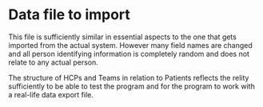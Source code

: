 # Data file to import

This file is sufficiently similar in essential aspects to the one that gets imported from the actual system. However many field names are changed and all person identifying information is completely random and does not relate to any actual person.

The structure of HCPs and Teams in relation to Patients reflects the relity sufficiently to be able to test the program and for the program to work with a real-life data export file.  

